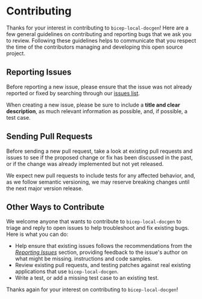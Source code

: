 # Contributing

Thanks for your interest in contributing to `bicep-local-docgen`! Here are a few general
guidelines on contributing and reporting bugs that we ask you to review. Following these
guidelines helps to communicate that you respect the time of the contributors managing
and developing this open source project.

## Reporting Issues

Before reporting a new issue, please ensure that the issue was not already reported or
fixed by searching through our [issues list][00].

When creating a new issue, please be sure to include a **title and clear description**,
as much relevant information as possible, and, if possible, a test case.

## Sending Pull Requests

Before sending a new pull request, take a look at existing pull requests and issues to
see if the proposed change or fix has been discussed in the past, or if the change was
already implemented but not yet released.

We expect new pull requests to include tests for any affected behavior, and, as we
follow semantic versioning, we may reserve breaking changes until the next major version
release.

## Other Ways to Contribute

We welcome anyone that wants to contribute to `bicep-local-docgen` to triage and reply to
open issues to help troubleshoot and fix existing bugs. Here is what you can do:

- Help ensure that existing issues follows the recommendations from the
  _[Reporting Issues][01]_ section, providing feedback to the issue's author
  on what might be missing. instructions and code samples.
- Review existing pull requests, and testing patches against real existing applications
  that use `bicep-local-docgen`.
- Write a test, or add a missing test case to an existing test.

Thanks again for your interest on contributing to `bicep-local-docgen`!

<!-- Link reference definitions -->
[00]: https://github.com/Gijsreyn/bicep-local-docgen/issues
[01]: #reporting-issues
